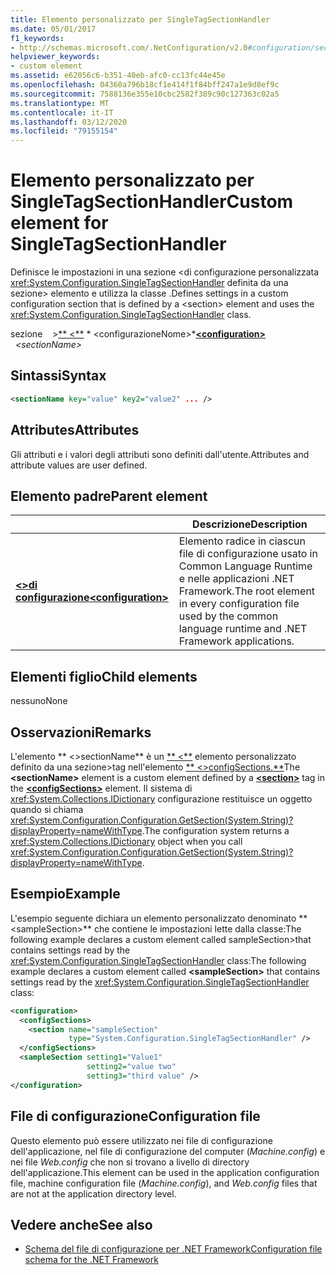 ```yaml
---
title: Elemento personalizzato per SingleTagSectionHandler
ms.date: 05/01/2017
f1_keywords:
- http://schemas.microsoft.com/.NetConfiguration/v2.0#configuration/sectionName
helpviewer_keywords:
- custom element
ms.assetid: e62056c6-b351-40eb-afc0-cc13fc44e45e
ms.openlocfilehash: 04360a796b18cf1e414f1f84bff247a1e9d8ef9c
ms.sourcegitcommit: 7588136e355e10cbc2582f389c90c127363c02a5
ms.translationtype: MT
ms.contentlocale: it-IT
ms.lasthandoff: 03/12/2020
ms.locfileid: "79155154"
---
```

# <a name="custom-element-for-singletagsectionhandler"></a><span data-ttu-id="c8630-102">Elemento personalizzato per SingleTagSectionHandler</span><span class="sxs-lookup"><span data-stu-id="c8630-102">Custom element for SingleTagSectionHandler</span></span>

<span data-ttu-id="c8630-103">Definisce le impostazioni in una sezione \<di configurazione personalizzata <xref:System.Configuration.SingleTagSectionHandler> definita da una sezione> elemento e utilizza la classe .</span><span class="sxs-lookup"><span data-stu-id="c8630-103">Defines settings in a custom configuration section that is defined by a \<section> element and uses the <xref:System.Configuration.SingleTagSectionHandler> class.</span></span>

<span data-ttu-id="c8630-104">sezione &nbsp; &nbsp;>[\*\* \<\*\*](configuration-element.md) \* \<configurazioneNome>\*</span><span class="sxs-lookup"><span data-stu-id="c8630-104">[**\<configuration>**](configuration-element.md) &nbsp;&nbsp;*\<sectionName>*</span></span>

## <a name="syntax"></a><span data-ttu-id="c8630-105">Sintassi</span><span class="sxs-lookup"><span data-stu-id="c8630-105">Syntax</span></span>

```xml
<sectionName key="value" key2="value2" ... />
```

## <a name="attributes"></a><span data-ttu-id="c8630-106">Attributes</span><span class="sxs-lookup"><span data-stu-id="c8630-106">Attributes</span></span>

<span data-ttu-id="c8630-107">Gli attributi e i valori degli attributi sono definiti dall'utente.</span><span class="sxs-lookup"><span data-stu-id="c8630-107">Attributes and attribute values are user defined.</span></span>

## <a name="parent-element"></a><span data-ttu-id="c8630-108">Elemento padre</span><span class="sxs-lookup"><span data-stu-id="c8630-108">Parent element</span></span>

|     | <span data-ttu-id="c8630-109">Descrizione</span><span class="sxs-lookup"><span data-stu-id="c8630-109">Description</span></span> |
| --- | ----------- |
| [<span data-ttu-id="c8630-110">**\<>di configurazione**</span><span class="sxs-lookup"><span data-stu-id="c8630-110">**\<configuration>**</span></span>](configuration-element.md) | <span data-ttu-id="c8630-111">Elemento radice in ciascun file di configurazione usato in Common Language Runtime e nelle applicazioni .NET Framework.</span><span class="sxs-lookup"><span data-stu-id="c8630-111">The root element in every configuration file used by the common language runtime and .NET Framework applications.</span></span> |

## <a name="child-elements"></a><span data-ttu-id="c8630-112">Elementi figlio</span><span class="sxs-lookup"><span data-stu-id="c8630-112">Child elements</span></span>

<span data-ttu-id="c8630-113">nessuno</span><span class="sxs-lookup"><span data-stu-id="c8630-113">None</span></span>

## <a name="remarks"></a><span data-ttu-id="c8630-114">Osservazioni</span><span class="sxs-lookup"><span data-stu-id="c8630-114">Remarks</span></span>

<span data-ttu-id="c8630-115">L'elemento \*\* \<>sectionName\*\* è un [\*\* \<\*\*](section-element.md) elemento personalizzato definito da una sezione>tag nell'elemento [\*\* \<>configSections.\*\*](configsections-element-for-configuration.md)</span><span class="sxs-lookup"><span data-stu-id="c8630-115">The **\<sectionName>** element is a custom element defined by a [**\<section>**](section-element.md) tag in the [**\<configSections>**](configsections-element-for-configuration.md) element.</span></span> <span data-ttu-id="c8630-116">Il sistema di <xref:System.Collections.IDictionary> configurazione restituisce un oggetto quando si chiama <xref:System.Configuration.Configuration.GetSection(System.String)?displayProperty=nameWithType>.</span><span class="sxs-lookup"><span data-stu-id="c8630-116">The configuration system returns a <xref:System.Collections.IDictionary> object when you call <xref:System.Configuration.Configuration.GetSection(System.String)?displayProperty=nameWithType>.</span></span>

## <a name="example"></a><span data-ttu-id="c8630-117">Esempio</span><span class="sxs-lookup"><span data-stu-id="c8630-117">Example</span></span>

<span data-ttu-id="c8630-118">L'esempio seguente dichiara un elemento personalizzato denominato \*\* \<sampleSection>\*\* che contiene le impostazioni lette dalla classe:The following example declares a custom element called sampleSection>that contains settings read by the <xref:System.Configuration.SingleTagSectionHandler> class:</span><span class="sxs-lookup"><span data-stu-id="c8630-118">The following example declares a custom element called **\<sampleSection>** that contains settings read by the <xref:System.Configuration.SingleTagSectionHandler> class:</span></span>

```xml
<configuration>
  <configSections>
    <section name="sampleSection"
             type="System.Configuration.SingleTagSectionHandler" />
  </configSections>
  <sampleSection setting1="Value1"
                 setting2="value two"
                 setting3="third value" />
</configuration>
```

## <a name="configuration-file"></a><span data-ttu-id="c8630-119">File di configurazione</span><span class="sxs-lookup"><span data-stu-id="c8630-119">Configuration file</span></span>

<span data-ttu-id="c8630-120">Questo elemento può essere utilizzato nei file di configurazione dell'applicazione, nel file di configurazione del computer (*Machine.config*) e nei file *Web.config* che non si trovano a livello di directory dell'applicazione.</span><span class="sxs-lookup"><span data-stu-id="c8630-120">This element can be used in the application configuration file, machine configuration file (*Machine.config*), and *Web.config* files that are not at the application directory level.</span></span>

## <a name="see-also"></a><span data-ttu-id="c8630-121">Vedere anche</span><span class="sxs-lookup"><span data-stu-id="c8630-121">See also</span></span>

- [<span data-ttu-id="c8630-122">Schema del file di configurazione per .NET Framework</span><span class="sxs-lookup"><span data-stu-id="c8630-122">Configuration file schema for the .NET Framework</span></span>](index.md)
